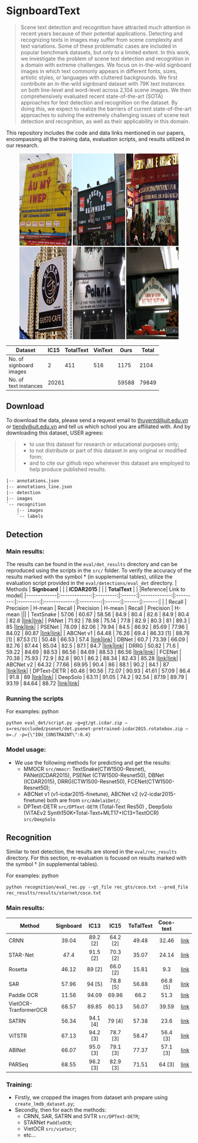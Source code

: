 # SignboardText
> Scene text detection and recognition have attracted much attention in recent years because of their potential applications. Detecting and recognizing texts in images may suffer from scene complexity and text variations. Some of these problematic cases are included in popular benchmark datasets, but only to a limited extent. In this work, we investigate the problem of scene text detection and recognition in a domain with extreme challenges. We focus on in-the-wild signboard images in which text commonly appears in different fonts, sizes, artistic styles, or languages with cluttered backgrounds. We first contribute an in-the-wild signboard dataset with 79K text instances on both line-level and word-level across 2,104 scene images. We then comprehensively evaluated recent state-of-the-art (SOTA) approaches for text detection and recognition on the dataset. By doing this, we expect to realize the barriers of current state-of-the-art approaches to solving the extremely challenging issues of scene text detection and recognition, as well as their applicability in this domain. 

This repository includes the code and data links mentioned in our papers, encompassing all the training data, evaluation scripts, and results utilized in our research.

<p align="center">
  <img alt="example1" src="resources/1.jpg" width="28%" height=250>
  <img alt="example2" src="resources/2.jpg" width="28%" height=250>
  <img alt="example3" src="resources/3.jpg" width="28%" height=250>
  <img alt="example4" src="resources/4.jpg" width="28%" height=250>
  <img alt="example5" src="resources/5.jpg" width="28%" height=250>
  <img alt="example6" src="resources/6.jpg" width="28%" height=250>
</p>




<table class="tg" align="center">
<thead>
  <tr>
    <th class="tg-0pky">Dataset</th>
    <th class="tg-c3ow">IC15</th>
    <th class="tg-c3ow">TotalText</th>
    <th class="tg-c3ow">VinText</th>
    <th class="tg-c3ow">Ours</th>
    <th class="tg-c3ow">Total</th>
  </tr>
</thead>
<tbody>
  <tr>
    <td class="tg-0pky">No. of <br>signboard<br>images</td>
    <td class="tg-c3ow">2</td>
    <td class="tg-c3ow">411</td>
    <td class="tg-c3ow">516</td>
    <td class="tg-c3ow">1175</td>
    <td class="tg-c3ow">2104</td>
  </tr>
  <tr>
    <td class="tg-0pky">No. of <br>text instances</td>
    <td class="tg-c3ow" colspan="3">20261</td>
    <td class="tg-c3ow">59588</td>
    <td class="tg-c3ow">79849</td>
  </tr>
</tbody>
</table>

## Download
To download the data, please send a request email to thuyentd@uit.edu.vn or tiendv@uit.edu.vn and tell us which school you are affiliated with. And by downloading this dataset, USER agrees:
> * to use this dataset for research or educational purposes only;
> * to not distribute or part of this dataset in any original or modified form;
> * and to cite our github repo whenever this dataset are employed to help produce published results.

```
|-- annotations.json
|-- annotations_line.json
|-- detection
|-- images
`-- recognition
    |-- images
    `-- labels
```

## Detection
### Main results:
The results can be found in the `eval/det_results` directory and can be reproduced using the scripts in the `src/` folder. To verify the accuracy of the results marked with the symbol † (in supplemental tables), utilize the evaluation script provided in the `eval/detections/eval_det` directory.
| Methods     | **Signboard** |           |        | **ICDAR2015** |           |           | **TotalText** |           |        |Reference| Link to model|
|-------------|:-------------:|:---------:|:------:|:-------------:|:---------:|:---------:|:-------------:|:---------:|:------:|:------:|:------:|
|             |     Recall    | Precision | H-mean |     Recall    | Precision |   H-mean  |     Recall    | Precision | H-mean |||
| TextSnake   |         57.06 |     60.67 |  58.56 |      84.9     |    80.4   |    82.6   |      84.9     |    80.4   |  82.6  |[link](https://github.com/open-mmlab/mmocr/blob/main/configs/textdet/textsnake/README.md)|[link](https://drive.google.com/file/d/1e14mRto25VnECjEItai-TobPzEWPXcT1/view?usp=drive_link)|
| PANet       |         71.92 |     78.98 |  75.14 |      77.8     |    82.9   |    80.3   |       81      |    89.3   |   85   |[link](https://github.com/open-mmlab/mmocr/blob/main/configs/textdet/panet/README.md)|[link](https://drive.google.com/file/d/1e7f0KridHbcGGCq-DMcSZvVY-SkYAaGW/view?usp=drive_link)|
| PSENet      |         78.09 |     82.06 |  79.94 |      84.5     |   86.92   |   85.69   |     77.96     |   84.02   |  80.87 |[link](https://github.com/open-mmlab/mmocr/blob/main/configs/textdet/psenet/README.md)|[link](https://drive.google.com/file/d/1e1KRPSY60WDT1wwmJdSlFkZmAKlvLW8u/view?usp=drive_link)|
| ABCNet v1   |         64.48 |     76.26 |   69.4 |   86.33 [1]   | 88.76 [1] | 87.53 [1] |     50.48     |   66.53   |  57.4  |[link](https://github.com/aim-uofa/AdelaiDet)|[link](https://drive.google.com/file/d/17ulJ05Eo6UkiU-ziMfE6C8ayat5nkEmT/view?usp=drive_link)|
| DBNet       |          60.7 |     73.39 |  66.09 |     82.76     |   87.44   |   85.04   |      82.5     |    87.1   |  84.7  |[link](https://github.com/open-mmlab/mmocr/blob/main/configs/textdet/dbnet/README.md)|[link](https://drive.google.com/file/d/1eVovAe1WZsrnnLrZSvIk1oAQ-YzddRQe/view?usp=drive_link)|
| DRRG        |         50.82 |      71.6 |  59.22 |     84.69     |   88.53   |   86.56   |     84.69     |   88.53   |  86.56 |[link](https://github.com/open-mmlab/mmocr/blob/main/configs/textdet/drrg/README.md)|[link](https://drive.google.com/file/d/1eLyTayYQUqrbWaiTbxmhNBwcl4XO7AX4/view?usp=drive_link)|
| FCENet      |         70.38 |     75.93 |   72.9 |      82.6     |    90.1   |    86.2   |     88.34     |   82.43   |  85.28 |[link](https://github.com/open-mmlab/mmocr/blob/main/configs/textdet/fcenet/README.md)|[link](https://drive.google.com/file/d/1eK6R00gmhMahphcZ3lssx_cntziBTCgT/view?usp=drive_link)|
| ABCNet v2   |         64.32 |     77.66 |  69.95 |      90.4     |     86    |    88.1   |      90.2     |    84.1   |   87   |[link](https://github.com/aim-uofa/AdelaiDet)|[link](https://drive.google.com/file/d/1eGRZVsvCUZ6VjMmKszG4e_rEH4cieu1f/view?usp=drive_link)|
| DPText-DETR |         60.46 |     90.56 |  72.07 |     90.93     |   41.61   |   57.09   |      86.4     |    91.8   |   89   |[link](https://github.com/ymy-k/DPText-DETR)|[link](https://drive.google.com/file/d/1eUY9Em-4YJTJfSs2kOFDvI-5dUIuIL6b/view?usp=drive_link)|
| DeepSolo    |         63.11 |     91.05 |   74.2 |     92.54     |   87.19   |   89.79   |     93.19     |   84.64   |  88.72 |[link](https://github.com/ViTAE-Transformer/DeepSolo)|[link](https://drive.google.com/file/d/1eMrNSj36YkK0_qjcdP-lV4MPxcgFbFcB/view?usp=drive_link)|



### Running the scripts
For examples:
python
```
python eval_det/script.py –g=gt/gt.icdar.zip –s=res/occluded/psenet/det.psenet-pretrained-icdar2015.rotatebox.zip –o=./ -p={\"IOU_CONSTRAINT\":0.4}
```


### Model usage:
- We use the following methods for predicting and get the results:
    + MMOCR `src/mmocr`: TextSnake(CTW1500-Resnet), PANet(ICDAR2015), PSENet (CTW1500-Resnet50), DBNet (ICDAR2015), DRRG(CTW1500-Resnet50), FCENet(CTW1500-Resnet50);
    + ABCNet v1 (v1-icdar2015-finetune), ABCNet v2 (v2-icdar2015-finetune) both are from `src/AdelaiDet/`;
    + DPText-DETR `src/DPText-DETR` (Total-Text	Res50) , DeepSolo (ViTAEv2 Synth150K+Total-Text+MLT17+IC13+TextOCR) `src/DeepSolo`

## Recognition

Similar to text detection, the results are stored in the `eval/rec_results` directory. For this section, re-evaluation is focused on results marked with the symbol † (in supplemental tables).

For examples:
python
```
python recognition/eval_rec.py --gt_file rec_gts/coco.txt --pred_file rec_results/results/starnet/coco.txt
```
### Main results:
| Method                | **Signboard** | **IC13** | **IC15** | **ToTalText** | **Coco-text** ||
|-----------------------|:-------------:|:--------:|:--------:|:-------------:|:-------------:|:-------------:|
| CRNN                  |     39.04     | 89.2 [2] | 64.2 [2] |     49.48     |     32.46     |[link](https://drive.google.com/file/d/1qiA71LzIcxZWBSMQyOriqJPhKgqVLYHr/view?usp=drive_link)|
| STAR-Net              |      47.4     | 91.5 [2] | 70.3 [2] |     35.07     |     24.14     |[link](https://drive.google.com/file/d/1dpCjmE1KK6QVaJ2cSS-eza-KN185c-cd/view?usp=drive_link)|
| Rosetta               |     46.12     |  89 [2]  | 66.0 [2] |     15.81     |      9.3      |[link](https://drive.google.com/file/d/1dtCmgjHh3IMqKungeaepPRmEMffAAmMg/view?usp=drive_link)|
| SAR                   |     57.96     |  94 [5]  | 78.8 [5] |     56.88     |    66.8 [5]   |[link](https://drive.google.com/file/d/1dr6njFxV6GiXDGXp3a4nKL3D76sQ6bcO/view?usp=drive_link)|
| Paddle OCR            |     11.56     |   94.09  |   69.96  |      66.2     |      51.3     |[link](https://github.com/PaddlePaddle/PaddleOCR)|
| VietOCR-TranformerOCR |     68.57     |   89.85  |   60.13  |     56.07     |     39.59     |[link](https://drive.google.com/file/d/1dnTX5kG6l2fJ5ULWgTNgaAXiBRrZdnG1/view?usp=drive_link)|
| SATRN                 |     56.34     | 94.1 [4] |  79 [4]  |     57.38     |      23.6     |[link](https://drive.google.com/file/d/1dpaS9YRmYagvkH-R5pPc5RZB90ZNjezK/view?usp=drive_link)|
| ViTSTR                |     67.13     | 94.2 [3] | 78.7 [3] |     58.47     |    56.4 [3]   |[link](https://drive.google.com/file/d/1fVM2GQx770GRHOSRG84I-rKKrqALJwNS/view?usp=drive_link)|
| ABINet                |     66.07     | 95.0 [3] | 79.1 [3] |     77.37     |    57.1 [3]   |[link](https://drive.google.com/file/d/1dzOZ9ABInuhbjOO3W2oBTCGas0uDYQas/view?usp=drive_link)|
| PARSeq                |     68.55     | 96.2 [3] | 82.9 [3] |     71.51     |     64 [3]    |[link](https://drive.google.com/file/d/1dv07-ti8mUGIM5QJWSXF4423YzQbw4LT/view?usp=drive_link)|


### Training:
- Firstly, we cropped the images from dataset anh prepare using `create_lmdb_dataset.py`;
- Secondly, then for each the methods:
    + CRNN, SAR, SATRN and SVTR  `src/DPText-DETR`;
    + STARNet `PaddleOCR`;
    + VietOCR `src/vietocr`; 
    + etc...
